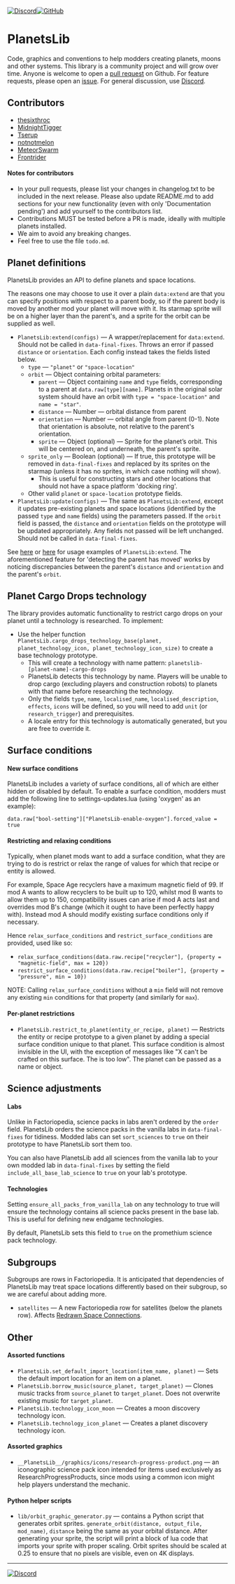 [![Discord](https://img.shields.io/badge/Discord-%235865F2.svg?style=for-the-badge&logo=discord&logoColor=white)](https://discord.gg/VuVhYUBbWE)[![GitHub](https://img.shields.io/badge/github-%23121011.svg?style=for-the-badge&logo=github&logoColor=white)](https://github.com/danielmartin0/PlanetsLib)

# PlanetsLib

Code, graphics and conventions to help modders creating planets, moons and other systems. This library is a community project and will grow over time. Anyone is welcome to open a [pull request](https://github.com/danielmartin0/PlanetsLib/pulls) on Github. For feature requests, please open an [issue](https://github.com/danielmartin0/PlanetsLib/issues). For general discussion, use [Discord](https://discord.gg/VuVhYUBbWE).

## Contributors

* [thesixthroc](https://mods.factorio.com/user/thesixthroc)
* [MidnightTigger](https://mods.factorio.com/user/Midnighttigger)
* [Tserup](https://mods.factorio.com/user/Tserup)
* [notnotmelon](https://mods.factorio.com/user/notnotmelon)
* [MeteorSwarm](https://mods.factorio.com/user/MeteorSwarm)
* [Frontrider](https://mods.factorio.com/user/Frontrider)

#### Notes for contributors

* In your pull requests, please list your changes in changelog.txt to be included in the next release. Please also update README.md to add sections for your new functionality (even with only 'Documentation pending') and add yourself to the contributors list.
* Contributions MUST be tested before a PR is made, ideally with multiple planets installed.
* We aim to avoid any breaking changes.
* Feel free to use the file `todo.md`.

## Planet definitions

PlanetsLib provides an API to define planets and space locations.

The reasons one may choose to use it over a plain `data:extend` are that you can specify positions with respect to a parent body, so if the parent body is moved by another mod your planet will move with it. Its starmap sprite will be on a higher layer than the parent's, and a sprite for the orbit can be supplied as well.

* `PlanetsLib:extend(configs)` — A wrapper/replacement for `data:extend`. Should not be called in `data-final-fixes`. Throws an error if passed `distance` or `orientation`. Each config instead takes the fields listed below.
    * `type` — `"planet"` or `"space-location"`
    * `orbit` — Object containing orbital parameters:
        * `parent` — Object containing `name` and `type` fields, corresponding to a parent at `data.raw[type][name]`. Planets in the original solar system should have an orbit with `type = "space-location"` and `name = "star"`.
        * `distance` — Number — orbital distance from parent
        * `orientation` — Number — orbital angle from parent (0-1). Note that orientation is absolute, not relative to the parent's orientation.
        * `sprite` — Object (optional) — Sprite for the planet’s orbit. This will be centered on, and underneath, the parent's sprite.
    * `sprite_only` — Boolean (optional) — If true, this prototype will be removed in `data-final-fixes` and replaced by its sprites on the starmap (unless it has no sprites, in which case nothing will show).
        * This is useful for constructing stars and other locations that should not have a space platform 'docking ring'.
    * Other valid `planet` or `space-location` prototype fields.
* `PlanetsLib:update(configs)` — The same as `PlanetsLib:extend`, except it updates pre-existing planets and space locations (identified by the passed `type` and `name` fields) using the parameters passed. If the `orbit` field is passed, the `distance` and `orientation` fields on the prototype will be updated appropriately. Any fields not passed will be left unchanged. Should not be called in `data-final-fixes`.

See [here](https://github.com/danielmartin0/Cerys-Moon-of-Fulgora/blob/main/prototypes/planet/planet.lua) or [here](https://github.com/danielmartin0/PlanetsLib/issues/12#issuecomment-2585484116) for usage examples of `PlanetsLib:extend`. The aforementioned feature for 'detecting the parent has moved' works by noticing discrepancies between the parent's `distance` and `orientation` and the parent's `orbit`.

## Planet Cargo Drops technology

The library provides automatic functionality to restrict cargo drops on your planet until a technology is researched. To implement:

* Use the helper function `PlanetsLib.cargo_drops_technology_base(planet, planet_technology_icon, planet_technology_icon_size)` to create a base technology prototype.
    * This will create a technology with name pattern: `planetslib-[planet-name]-cargo-drops`
    * PlanetsLib detects this technology by name. Players will be unable to drop cargo (excluding players and construction robots) to planets with that name before researching the technology.
    * Only the fields `type`, `name`, `localised_name`, `localised_description`, `effects`, `icons` will be defined, so you will need to add `unit` (or `research_trigger`) and prerequisites.
    * A locale entry for this technology is automatically generated, but you are free to override it.

## Surface conditions

#### New surface conditions

PlanetsLib includes a variety of surface conditions, all of which are either hidden or disabled by default. To enable a surface condition, modders must add the following line to settings-updates.lua (using 'oxygen' as an example):

`data.raw["bool-setting"]["PlanetsLib-enable-oxygen"].forced_value = true`

#### Restricting and relaxing conditions

Typically, when planet mods want to add a surface condition, what they are trying to do is restrict or relax the range of values for which that recipe or entity is allowed.

For example, Space Age recyclers have a maximum magnetic field of 99. If mod A wants to allow recyclers to be built up to 120, whilst mod B wants to allow them up to 150, compatibility issues can arise if mod A acts last and overrides mod B's change (which it ought to have been perfectly happy with). Instead mod A should modify existing surface conditions only if necessary.

Hence `relax_surface_conditions` and `restrict_surface_conditions` are provided, used like so:

* `relax_surface_conditions(data.raw.recipe["recycler"], {property = "magnetic-field", max = 120})`
* `restrict_surface_conditions(data.raw.recipe["boiler"], {property = "pressure", min = 10})`

NOTE: Calling `relax_surface_conditions` without a `min` field will not remove any existing `min` conditions for that property (and similarly for `max`).

#### Per-planet restrictions

* `PlanetsLib.restrict_to_planet(entity_or_recipe, planet)` — Restricts the entity or recipe prototype to a given planet by adding a special surface condition unique to that planet. This surface condition is almost invisible in the UI, with the exception of messages like "X can't be crafted on this surface. The  is too low". The planet can be passed as a name or object.

## Science adjustments

#### Labs

Unlike in Factoriopedia, science packs in labs aren't ordered by the `order` field. PlanetsLib orders the science packs in the vanilla labs in `data-final-fixes` for tidiness. Modded labs can set `sort_sciences` to `true` on their prototype to have PlanetsLib sort them too.

You can also have PlanetsLib add all sciences from the vanilla lab to your own modded lab in `data-final-fixes` by setting the field `include_all_base_lab_science` to `true` on your lab's prototype.

#### Technologies

Setting `ensure_all_packs_from_vanilla_lab` on any technology to true will ensure the technology contains all science packs present in the base lab. This is useful for defining new endgame technologies.

By default, PlanetsLib sets this field to `true` on the promethium science pack technology.

## Subgroups

Subgroups are rows in Factoriopedia. It is anticipated that dependencies of PlanetsLib may treat space locations differently based on their subgroup, so we are careful about adding more.

* `satellites` — A new Factoriopedia row for satellites (below the planets row). Affects [Redrawn Space Connections](https://mods.factorio.com/mod/Redrawn-Space-Connections).

## Other

#### Assorted functions

* `PlanetsLib.set_default_import_location(item_name, planet)` — Sets the default import location for an item on a planet.
* `PlanetsLib.borrow_music(source_planet, target_planet)` — Clones music tracks from `source_planet` to `target_planet`. Does not overwrite existing music for `target_planet`.
* `PlanetsLib.technology_icon_moon` — Creates a moon discovery technology icon.
* `PlanetsLib.technology_icon_planet` — Creates a planet discovery technology icon.

#### Assorted graphics

* `__PlanetsLib__/graphics/icons/research-progress-product.png` — an iconographic science pack icon intended for items used exclusively as ResearchProgressProducts, since mods using a common icon might help players understand the mechanic.

#### Python helper scripts

* `lib/orbit_graphic_generator.py` — contains a Python script that generates orbit sprites. `generate_orbit(distance, output_file, mod_name)`, `distance` being the same as your orbital distance. After generating your sprite, the script will print a block of lua code that imports your sprite with proper scaling. Orbit sprites should be scaled at 0.25 to ensure that no pixels are visible, even on 4K displays.

---

[![Discord](https://img.shields.io/discord/1309620686347702372?style=for-the-badge&logo=discord&logoColor=bf6434&label=The%20Foundry&labelColor=222222&color=bf6434)](https://discord.gg/VuVhYUBbWE)